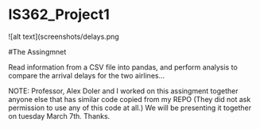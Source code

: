# IS362_Project1

![alt text](screenshots/delays.png

#The Assingmnet

Read information from a CSV file into pandas, and perform analysis to compare the arrival delays for the
two airlines...

NOTE: Professor, Alex Doler and I worked on this assingment together anyone else that has similar code copied
from my REPO (They did not ask permission to use any of this code at all.) We will be presenting it together
on tuesday March 7th. Thanks.